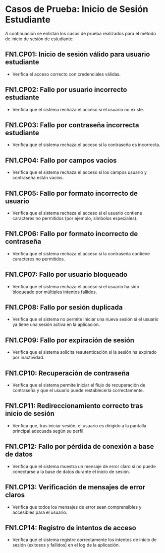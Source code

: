 # Casos de Prueba: Inicio de Sesión Estudiante

A continuación se enlistan los casos de prueba realizados para el método de inicio de sesión de estudiante:

## FN1.CP01: Inicio de sesión válido para usuario estudiante
- Verifica el acceso correcto con credenciales válidas.

## FN1.CP02: Fallo por usuario incorrecto estudiante
- Verifica que el sistema rechaza el acceso si el usuario no existe.

## FN1.CP03: Fallo por contraseña incorrecta estudiante
- Verifica que el sistema rechaza el acceso si la contraseña es incorrecta.

## FN1.CP04: Fallo por campos vacíos
- Verifica que el sistema rechaza el acceso si los campos usuario y contraseña están vacíos.

## FN1.CP05: Fallo por formato incorrecto de usuario
- Verifica que el sistema rechaza el acceso si el usuario contiene caracteres no permitidos (por ejemplo, símbolos especiales).

## FN1.CP06: Fallo por formato incorrecto de contraseña
- Verifica que el sistema rechaza el acceso si la contraseña contiene caracteres no permitidos.

## FN1.CP07: Fallo por usuario bloqueado
- Verifica que el sistema rechaza el acceso si el usuario ha sido bloqueado por múltiples intentos fallidos.

## FN1.CP08: Fallo por sesión duplicada
- Verifica que el sistema no permite iniciar una nueva sesión si el usuario ya tiene una sesión activa en la aplicación.

## FN1.CP09: Fallo por expiración de sesión
- Verifica que el sistema solicita reautenticación si la sesión ha expirado por inactividad.

## FN1.CP10: Recuperación de contraseña
- Verifica que el sistema permite iniciar el flujo de recuperación de contraseña y que el usuario puede restablecerla correctamente.

## FN1.CP11: Redireccionamiento correcto tras inicio de sesión
- Verifica que, tras iniciar sesión, el usuario es dirigido a la pantalla principal adecuada según su perfil.

## FN1.CP12: Fallo por pérdida de conexión a base de datos
- Verifica que el sistema muestra un mensaje de error claro si no puede conectarse a la base de datos durante el inicio de sesión.

## FN1.CP13: Verificación de mensajes de error claros
- Verifica que todos los mensajes de error sean comprensibles y accesibles para el usuario.

## FN1.CP14: Registro de intentos de acceso
- Verifica que el sistema registre correctamente los intentos de inicio de sesión (exitosos y fallidos) en el log de la aplicación.
